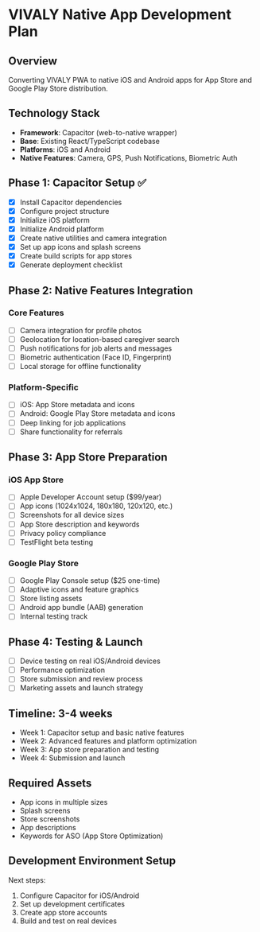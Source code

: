 # VIVALY Native App Development Plan

## Overview
Converting VIVALY PWA to native iOS and Android apps for App Store and Google Play Store distribution.

## Technology Stack
- **Framework**: Capacitor (web-to-native wrapper)
- **Base**: Existing React/TypeScript codebase
- **Platforms**: iOS and Android
- **Native Features**: Camera, GPS, Push Notifications, Biometric Auth

## Phase 1: Capacitor Setup ✅
- [x] Install Capacitor dependencies
- [x] Configure project structure  
- [x] Initialize iOS platform
- [x] Initialize Android platform
- [x] Create native utilities and camera integration
- [x] Set up app icons and splash screens
- [x] Create build scripts for app stores
- [x] Generate deployment checklist

## Phase 2: Native Features Integration
### Core Features
- [ ] Camera integration for profile photos
- [ ] Geolocation for location-based caregiver search
- [ ] Push notifications for job alerts and messages
- [ ] Biometric authentication (Face ID, Fingerprint)
- [ ] Local storage for offline functionality

### Platform-Specific
- [ ] iOS: App Store metadata and icons
- [ ] Android: Google Play Store metadata and icons
- [ ] Deep linking for job applications
- [ ] Share functionality for referrals

## Phase 3: App Store Preparation
### iOS App Store
- [ ] Apple Developer Account setup ($99/year)
- [ ] App icons (1024x1024, 180x180, 120x120, etc.)
- [ ] Screenshots for all device sizes
- [ ] App Store description and keywords
- [ ] Privacy policy compliance
- [ ] TestFlight beta testing

### Google Play Store
- [ ] Google Play Console setup ($25 one-time)
- [ ] Adaptive icons and feature graphics
- [ ] Store listing assets
- [ ] Android app bundle (AAB) generation
- [ ] Internal testing track

## Phase 4: Testing & Launch
- [ ] Device testing on real iOS/Android devices
- [ ] Performance optimization
- [ ] Store submission and review process
- [ ] Marketing assets and launch strategy

## Timeline: 3-4 weeks
- Week 1: Capacitor setup and basic native features
- Week 2: Advanced features and platform optimization
- Week 3: App store preparation and testing
- Week 4: Submission and launch

## Required Assets
- App icons in multiple sizes
- Splash screens
- Store screenshots
- App descriptions
- Keywords for ASO (App Store Optimization)

## Development Environment Setup
Next steps:
1. Configure Capacitor for iOS/Android
2. Set up development certificates
3. Create app store accounts
4. Build and test on real devices